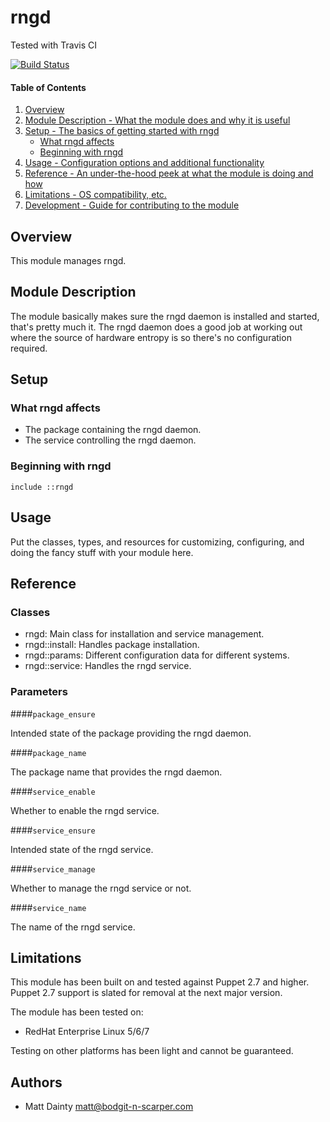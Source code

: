 # rngd

Tested with Travis CI

[![Build Status](https://travis-ci.org/bodgit/bodgit-rngd.svg?branch=master)](https://travis-ci.org/bodgit/bodgit-rngd)

#### Table of Contents

1. [Overview](#overview)
2. [Module Description - What the module does and why it is useful](#module-description)
3. [Setup - The basics of getting started with rngd](#setup)
    * [What rngd affects](#what-rngd-affects)
    * [Beginning with rngd](#beginning-with-rngd)
4. [Usage - Configuration options and additional functionality](#usage)
5. [Reference - An under-the-hood peek at what the module is doing and how](#reference)
5. [Limitations - OS compatibility, etc.](#limitations)
6. [Development - Guide for contributing to the module](#development)

## Overview

This module manages rngd.

## Module Description

The module basically makes sure the rngd daemon is installed and started,
that's pretty much it. The rngd daemon does a good job at working out where
the source of hardware entropy is so there's no configuration required.

## Setup

### What rngd affects

* The package containing the rngd daemon.
* The service controlling the rngd daemon.

### Beginning with rngd

```puppet
include ::rngd
```

## Usage

Put the classes, types, and resources for customizing, configuring, and doing
the fancy stuff with your module here.

## Reference

### Classes

* rngd: Main class for installation and service management.
* rngd::install: Handles package installation.
* rngd::params: Different configuration data for different systems.
* rngd::service: Handles the rngd service.

### Parameters

####`package_ensure`

Intended state of the package providing the rngd daemon.

####`package_name`

The package name that provides the rngd daemon.

####`service_enable`

Whether to enable the rngd service.

####`service_ensure`

Intended state of the rngd service.

####`service_manage`

Whether to manage the rngd service or not.

####`service_name`

The name of the rngd service.

## Limitations

This module has been built on and tested against Puppet 2.7 and higher.
Puppet 2.7 support is slated for removal at the next major version.

The module has been tested on:

* RedHat Enterprise Linux 5/6/7

Testing on other platforms has been light and cannot be guaranteed.

## Authors

* Matt Dainty <matt@bodgit-n-scarper.com>
